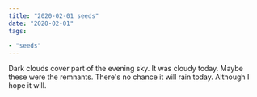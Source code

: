 ```yaml
---
title: "2020-02-01 seeds"
date: "2020-02-01"
tags:

- "seeds"
---
```


Dark clouds cover part of the evening sky.
It was cloudy today. Maybe these were the remnants.
There's no chance it will rain today. Although I hope it will.